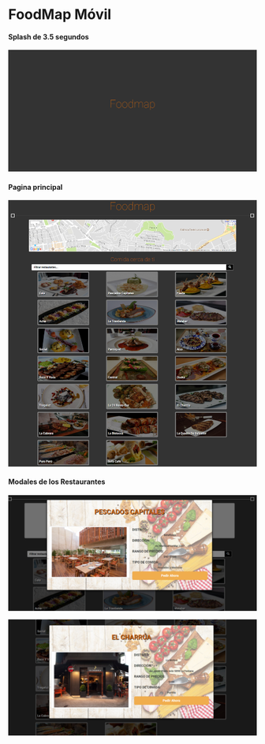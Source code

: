 # **FoodMap Móvil**

#### Splash de 3.5 segundos

![Sin titulo](assets/docs/splash-foodmap.png)

#### Pagina principal

![Sin titulo](assets/docs/1.png)

#### Modales de los Restaurantes

![Sin titulo](assets/docs/2.PNG)

![Sin titulo](assets/docs/3.PNG)

